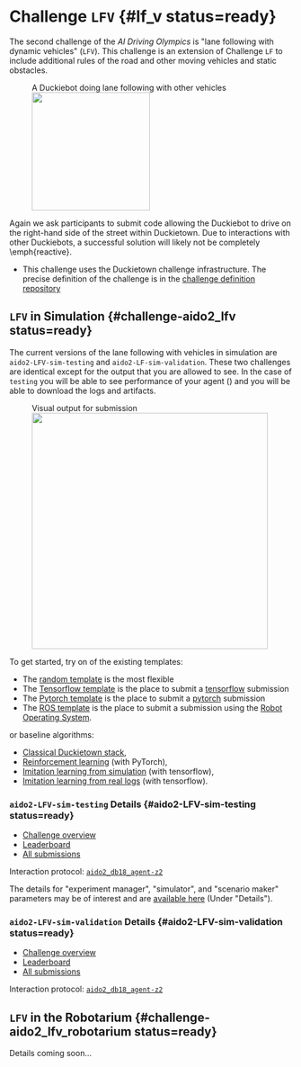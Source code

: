 # Challenge `LFV` {#lf_v status=ready}

The second challenge of the *AI Driving Olympics* is "lane following with dynamic vehicles" (`LFV`).
This challenge is an extension of Challenge `LF` to include additional rules of the road and other moving vehicles and static obstacles.



<figure figure-id="fig:lane-following-vehicles">
    <figcaption>A Duckiebot doing lane following with other vehicles</figcaption>
    <img style='width:15em' src="lane_following_v.jpg"/>
</figure>


Again we ask participants to submit code allowing the Duckiebot to drive on the right-hand side of the street within Duckietown. Due to interactions with other Duckiebots, a successful solution will likely not be completely \emph{reactive}. 

* This challenge uses the Duckietown challenge infrastructure. The precise definition of the challenge is in the [challenge definition repository](https://github.com/duckietown/challenge-aido_LF)


## `LFV` in Simulation {#challenge-aido2_lfv status=ready}

The current versions of the lane following with vehicles in simulation are `aido2-LFV-sim-testing` and `aido2-LF-sim-validation`. These two challenges are identical except for the output that you are allowed to see. In the case of `testing` you will be able to see performance of your agent ([](#fig:submission-output-lfv))  and you will be able to download the logs and artifacts. 

<figure figure-id="fig:submission-output-lfv">
    <figcaption>Visual output for submission</figcaption>
    <img style='width:30em' src="submission-output-lfv.png"/>
</figure>

To get started, try on of the existing templates:

* The [random template](#minimal-template) is the most flexible
* The [Tensorflow template](#tensorflow-template) is the place to submit a [tensorflow](https://www.tensorflow.org/) submission
* The [Pytorch template](#pytorch-template) is the place to submit a [pytorch](https://pytorch.org/) submission
* The [ROS template](#ros-template) is the place to submit a submission using the [Robot Operating System](http://www.ros.org/). 

or baseline algorithms:

 - [Classical Duckietown stack](#ros-baseline),
 - [Reinforcement learning](#embodied_rl) (with PyTorch),
 - [Imitation learning from simulation](#embodied_il_sim) (with tensorflow),
 - [Imitation learning from real logs](#embodied_il_logs) (with tensorflow).


### `aido2-LFV-sim-testing` Details {#aido2-LFV-sim-testing status=ready}

 - [Challenge overview](https://challenges.duckietown.org/v4/humans/challenges/aido2-LFV-sim-testing)
 - [Leaderboard](https://challenges.duckietown.org/v4/humans/challenges/aido2-LFV-sim-testing/leaderboard)
 - [All submissions](https://challenges.duckietown.org/v4/humans/challenges/aido2-LFV-sim-testing/submissions)


Interaction protocol: [`aido2_db18_agent-z2`](#aido2_db18_agent-z2)

The details for "experiment manager", "simulator", and "scenario maker" parameters may be of interest and are [available here](https://challenges.duckietown.org/v4/humans/challenges/aido2-LFV-sim-testing) (Under "Details").

### `aido2-LFV-sim-validation` Details {#aido2-LFV-sim-validation status=ready}

 - [Challenge overview](https://challenges.duckietown.org/v4/humans/challenges/aido2-LFV-sim-validation)
 - [Leaderboard](https://challenges.duckietown.org/v4/humans/challenges/aido2-LFV-sim-validation/leaderboard)
 - [All submissions](https://challenges.duckietown.org/v4/humans/challenges/aido2-LFV-sim-validation/submissions)


Interaction protocol: [`aido2_db18_agent-z2`](#aido2_db18_agent-z2)


## `LFV` in the Robotarium {#challenge-aido2_lfv_robotarium status=ready}

Details coming soon...




 



 
